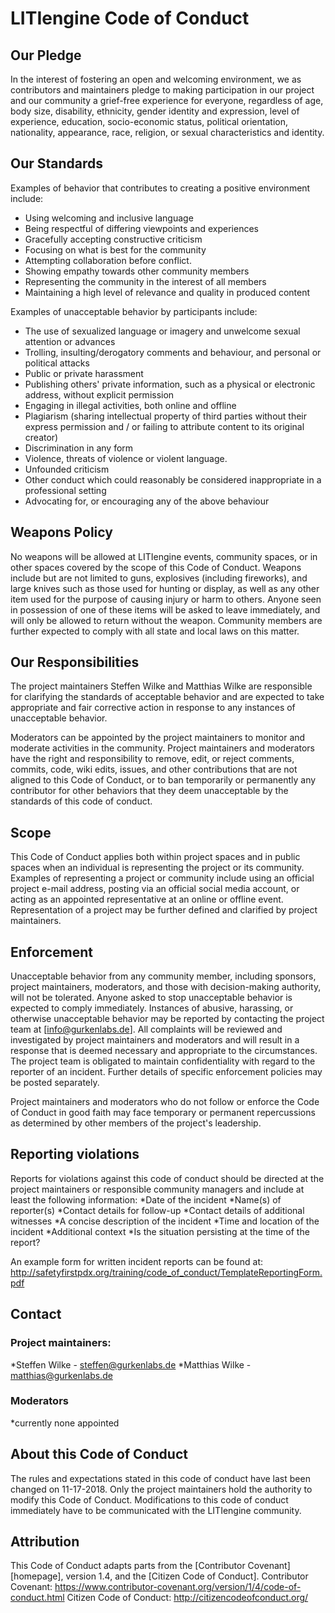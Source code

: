 # LITIengine Code of Conduct

## Our Pledge

In the interest of fostering an open and welcoming environment, we as
contributors and maintainers pledge to making participation in our project and
our community a grief-free experience for everyone, regardless of age, body
size, disability, ethnicity, gender identity and expression,
level of experience, education, socio-economic status, political orientation, nationality, 
appearance, race, religion, or sexual characteristics and identity.

## Our Standards

Examples of behavior that contributes to creating a positive environment
include:

* Using welcoming and inclusive language
* Being respectful of differing viewpoints and experiences
* Gracefully accepting constructive criticism
* Focusing on what is best for the community
* Attempting collaboration before conflict.
* Showing empathy towards other community members
* Representing the community in the interest of all members
* Maintaining a high level of relevance and quality in produced content

Examples of unacceptable behavior by participants include:

* The use of sexualized language or imagery and unwelcome sexual attention or
  advances
* Trolling, insulting/derogatory comments and behaviour, and personal or political attacks
* Public or private harassment
* Publishing others' private information, such as a physical or electronic
  address, without explicit permission
* Engaging in illegal activities, both online and offline
* Plagiarism (sharing intellectual property of third parties without their express permission and / or failing to attribute content to its original creator)
* Discrimination in any form
* Violence, threats of violence or violent language.
* Unfounded criticism
* Other conduct which could reasonably be considered inappropriate in a
  professional setting
* Advocating for, or encouraging any of the above behaviour

## Weapons Policy

No weapons will be allowed at LITIengine events, community spaces, or in other spaces covered by the scope of this Code of Conduct. 
Weapons include but are not limited to guns, explosives (including fireworks), and large knives such as those used for hunting or display, as well as any other item used for the purpose of causing injury or harm to others. 
Anyone seen in possession of one of these items will be asked to leave immediately, and will only be allowed to return without the weapon. 
Community members are further expected to comply with all state and local laws on this matter.

## Our Responsibilities

The project maintainers Steffen Wilke and Matthias Wilke are responsible for clarifying the standards of acceptable
behavior and are expected to take appropriate and fair corrective action in
response to any instances of unacceptable behavior.

Moderators can be appointed by the project maintainers to monitor and moderate activities in the community.
Project maintainers and moderators have the right and responsibility to remove, edit, or
reject comments, commits, code, wiki edits, issues, and other contributions
that are not aligned to this Code of Conduct, or to ban temporarily or
permanently any contributor for other behaviors that they deem unacceptable by the standards of this code of conduct.

## Scope

This Code of Conduct applies both within project spaces and in public spaces
when an individual is representing the project or its community. Examples of
representing a project or community include using an official project e-mail
address, posting via an official social media account, or acting as an appointed
representative at an online or offline event. Representation of a project may be
further defined and clarified by project maintainers.

## Enforcement

Unacceptable behavior from any community member, including sponsors, project maintainers, moderators, and those with decision-making authority, will not be tolerated.
Anyone asked to stop unacceptable behavior is expected to comply immediately.
Instances of abusive, harassing, or otherwise unacceptable behavior may be
reported by contacting the project team at [info@gurkenlabs.de]. 
All complaints will be reviewed and investigated by project maintainers and moderators and will result in a response that
is deemed necessary and appropriate to the circumstances. The project team is
obligated to maintain confidentiality with regard to the reporter of an incident.
Further details of specific enforcement policies may be posted separately.

Project maintainers and moderators who do not follow or enforce the Code of Conduct in good
faith may face temporary or permanent repercussions as determined by other
members of the project's leadership.

## Reporting violations
Reports for violations against this code of conduct should be directed at the project maintainers 
or responsible community managers and include at least the following information:
*Date of the incident
*Name(s) of reporter(s)
*Contact details for follow-up
*Contact details of additional witnesses
*A concise description of the incident
*Time and location of the incident
*Additional context
*Is the situation persisting at the time of the report?

An example form for written incident reports can be found at:
http://safetyfirstpdx.org/training/code_of_conduct/TemplateReportingForm.pdf

## Contact
### Project maintainers:
*Steffen Wilke - steffen@gurkenlabs.de
*Matthias Wilke - matthias@gurkenlabs.de
### Moderators
*currently none appointed

## About this Code of Conduct
The rules and expectations stated in this code of conduct have last been changed on 11-17-2018.
Only the project maintainers hold the authority to modify this Code of Conduct.
Modifications to this code of conduct immediately have to be communicated with the LITIengine community. 

## Attribution

This Code of Conduct adapts parts from the [Contributor Covenant][homepage], version 1.4,
and the [Citizen Code of Conduct].
Contributor Covenant: https://www.contributor-covenant.org/version/1/4/code-of-conduct.html
Citizen Code of Conduct: http://citizencodeofconduct.org/


